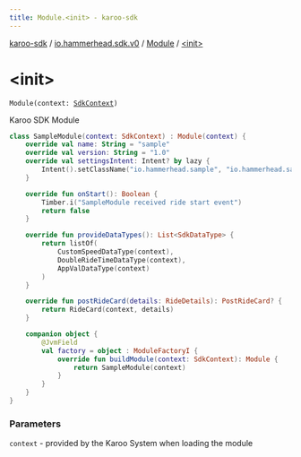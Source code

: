 ```yaml
---
title: Module.<init> - karoo-sdk
---
```


[karoo-sdk](../../index.html) / [io.hammerhead.sdk.v0](../index.html) / [Module](index.html) / [&lt;init&gt;](./-init-.html)

# &lt;init&gt;

`Module(context: `[`SdkContext`](../-sdk-context/index.html)`)`

Karoo SDK Module

``` kotlin
class SampleModule(context: SdkContext) : Module(context) {
    override val name: String = "sample"
    override val version: String = "1.0"
    override val settingsIntent: Intent? by lazy {
        Intent().setClassName("io.hammerhead.sample", "io.hammerhead.sample.DetailActivity")
    }

    override fun onStart(): Boolean {
        Timber.i("SampleModule received ride start event")
        return false
    }

    override fun provideDataTypes(): List<SdkDataType> {
        return listOf(
            CustomSpeedDataType(context),
            DoubleRideTimeDataType(context),
            AppValDataType(context)
        )
    }

    override fun postRideCard(details: RideDetails): PostRideCard? {
        return RideCard(context, details)
    }

    companion object {
        @JvmField
        val factory = object : ModuleFactoryI {
            override fun buildModule(context: SdkContext): Module {
                return SampleModule(context)
            }
        }
    }
}
```

### Parameters

`context` - provided by the Karoo System when loading the module